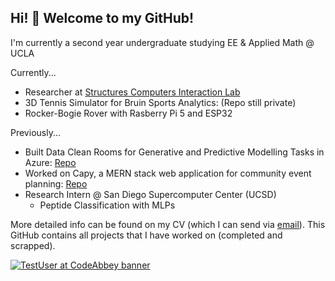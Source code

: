 ## Hi! :wave: Welcome to my GitHub!

I'm currently a second year undergraduate studying EE & Applied Math @ UCLA

Currently...

- Researcher at [Structures Computers Interaction Lab](https://github.com/StructuresComp)
- 3D Tennis Simulator for Bruin Sports Analytics: (Repo still private)
- Rocker-Bogie Rover with Rasberry Pi 5 and ESP32 

Previously...

- Built Data Clean Rooms for Generative and Predictive Modelling Tasks in Azure: [Repo](https://github.com/akannan05/ges24)
- Worked on Capy, a MERN stack web application for community event planning: [Repo](https://github.com/RohanAdwankar/Capy)
- Research Intern @ San Diego Supercomputer Center (UCSD)
  - Peptide Classification with MLPs
 
More detailed info can be found on my CV (which I can send via [email](akannan05@g.ucla.edu)). This GitHub contains all projects that I have worked on (completed and scrapped).

[![TestUser at CodeAbbey banner](https://www.codeabbey.com/index/user_banner/your-user-url.png)](https://www.codeabbey.com/index/user_profile/your-user-url)
